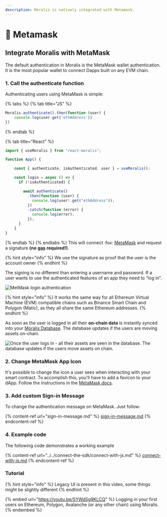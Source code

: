 ```yaml
---
description: Moralis is natively integrated with Metamask.
---
```


# 🦊 Metamask

## Integrate Moralis with MetaMask&#x20;

The default authentication in Moralis is the MetaMask wallet authentication. It is the most popular wallet to connect Dapps built on any EVM chain.&#x20;

### 1. Call the authenticate function

Authenticating users using MetaMask is simple:

{% tabs %}
{% tab title="JS" %}
```javascript
Moralis.authenticate().then(function (user) {
    console.log(user.get('ethAddress'))
})
```
{% endtab %}

{% tab title="React" %}
```javascript
import { useMoralis } from "react-moralis";

function App() {

    const { authenticate, isAuthenticated, user } = useMoralis();

    const login = async () => {
      if (!isAuthenticated) {

        await authenticate()
          .then(function (user) {
            console.log(user!.get("ethAddress"));
          })
          .catch(function (error) {
            console.log(error);
          });
      }
    }
}
```
{% endtab %}
{% endtabs %}
This will connect :fox: [MetaMask](https://metamask.io) and request a signature **(no** [**gas**](https://ethereum.org/en/developers/docs/gas/) **required!)**.

{% hint style="info" %}
We use the signature as proof that the user is the account owner
{% endhint %}

The signing is no different than entering a username and password. If a user wants to use the authenticated features of an app they need to “log in”.&#x20;

![MetMask login authentication](<../../../.gitbook/assets/MetaMask Authentication 2.gif>)

{% hint style="info" %}
It works the same way for all Ethereum Virtual Machine (EVM) compatible chains such as Binance Smart Chain and Polygon (Matic), as they all share the same Ethereum addresses.
{% endhint %}

As soon as the user is logged in all their **on-chain data** is instantly synced into your [Moralis Database](../../database/). The database updates if the users are moving assets on-chain.

![Once the user logs in - all their assets are seen in the database. The database updates if the users move assets on chain.](<../../../.gitbook/assets/Screenshot 2022-03-15 at 1.29.16 PM.png>)

### 2. Change MetaMask App Icon

It's possible to change the icon a user sees when interacting with your smart contract. To accomplish this, you'll have to add a favicon to your dApp. Follow the instructions in the [MetaMask docs](https://docs.metamask.io/guide/defining-your-icon.html).

### 3. Add custom Sign-in Message

To change the authentication message on MetaMask. Just follow:&#x20;

{% content-ref url="sign-in-message.md" %}
[sign-in-message.md](sign-in-message.md)
{% endcontent-ref %}

### 4. Example code

The following code demonstrates a working example

{% content-ref url="../../connect-the-sdk/connect-with-js.md" %}
[connect-with-js.md](../../connect-the-sdk/connect-with-js.md)
{% endcontent-ref %}

### Tutorial

{% hint style="info" %}
Legacy UI is present in this video, some things might be slightly different
{% endhint %}

{% embed url="https://youtu.be/SYWdSg9KLCQ" %}
Logging in your first users on Ethereum, Polygon, Avalanche (or any other chain) using Moralis.
{% endembed %}
